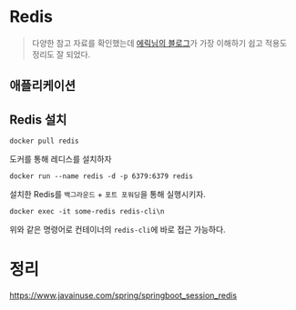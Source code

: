 # Redis
> 다양한 참고 자료를 확인했는데 [에릭님의 블로그](https://deveric.tistory.com/76)가 가장 이해하기 쉽고 적용도 정리도 잘 되었다.  



## 애플리케이션


## Redis 설치
```
docker pull redis
``` 
도커를 통해 레디스를 설치하자     
  
```
docker run --name redis -d -p 6379:6379 redis
```
설치한 Redis를 `백그라운드` + `포트 포워딩`을 통해 실행시키자.   
    
``` 
docker exec -it some-redis redis-cli\n
``` 
위와 같은 명령어로 컨테이너의 `redis-cli`에 바로 접근 가능하다.    

# 정리 
https://www.javainuse.com/spring/springboot_session_redis
